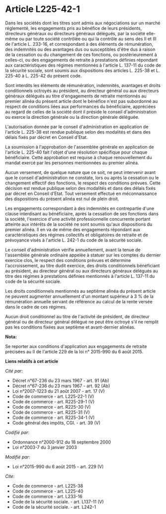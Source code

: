 # Article L225-42-1

Dans les sociétés dont les titres sont admis aux négociations sur un marché réglementé, les engagements pris au bénéfice de
leurs présidents, directeurs généraux ou directeurs généraux délégués, par la société elle-même ou par toute société
contrôlée ou qui la contrôle au sens des II et III de l'article L. 233-16, et correspondant à des éléments de rémunération,
des indemnités ou des avantages dus ou susceptibles d'être dus à raison de la cessation ou du changement de ces fonctions, ou
postérieurement à celles-ci, ou des engagements de retraite à prestations définies répondant aux caractéristiques des régimes
mentionnés à l'article L. 137-11 du code de la sécurité sociale, sont soumis aux dispositions des articles L. 225-38 et L.
225-40 à L. 225-42 du présent code. 

Sont interdits les éléments de rémunération, indemnités, avantages et droits conditionnels octroyés au président, au
directeur général ou aux directeurs généraux délégués au titre d'engagements de retraite mentionnés au premier alinéa du
présent article dont le bénéfice n'est pas subordonné au respect de conditions liées aux performances du bénéficiaire,
appréciées au regard de celles de la société dont il préside le conseil d'administration ou exerce la direction générale ou
la direction générale déléguée. 

L'autorisation donnée par le conseil d'administration en application de l'article L. 225-38 est rendue publique selon des
modalités et dans des délais fixés par décret en Conseil d'Etat. 

La soumission à l'approbation de l'assemblée générale en application de l'article L. 225-40 fait l'objet d'une résolution
spécifique pour chaque bénéficiaire. Cette approbation est requise à chaque renouvellement du mandat exercé par les personnes
mentionnées au premier alinéa. 

Aucun versement, de quelque nature que ce soit, ne peut intervenir avant que le conseil d'administration ne constate, lors ou
après la cessation ou le changement effectif des fonctions, le respect des conditions prévues. Cette décision est rendue
publique selon des modalités et dans des délais fixés par décret en Conseil d'Etat. Tout versement effectué en méconnaissance
des dispositions du présent alinéa est nul de plein droit. 

Les engagements correspondant à des indemnités en contrepartie d'une clause interdisant au bénéficiaire, après la cessation
de ses fonctions dans la société, l'exercice d'une activité professionnelle concurrente portant atteinte aux intérêts de la
société ne sont soumis qu'aux dispositions du premier alinéa. Il en va de même des engagements répondant aux caractéristiques
des régimes collectifs et obligatoires de retraite et de prévoyance visés à l'article L. 242-1 du code de la sécurité
sociale. 

Le conseil d'administration vérifie annuellement, avant la tenue de l'assemblée générale ordinaire appelée à statuer sur les
comptes du dernier exercice clos, le respect des conditions prévues et détermine l'accroissement, au titre dudit exercice,
des droits conditionnels bénéficiant au président, au directeur général ou aux directeurs généraux délégués au titre des
régimes à prestations définies mentionnés à l'article L. 137-11 du code de la sécurité sociale. 

Les droits conditionnels mentionnés au septième alinéa du présent article ne peuvent augmenter annuellement d'un montant
supérieur à 3 % de la rémunération annuelle servant de référence au calcul de la rente versée dans le cadre de ces régimes. 

Aucun droit conditionnel au titre de l'activité de président, de directeur général ou de directeur général délégué ne peut
être octroyé s'il ne remplit pas les conditions fixées aux septième et avant-dernier alinéas.

**Nota:**

Se reporter aux conditions d'application aux engagements de retraite précisées au II de l'article 229 de la loi n° 2015-990
du 6 août 2015.

**Liens relatifs à cet article**

_Cité par_:

  - Décret n°67-236 du 23 mars 1967 - art. 91 (Ab)
  - Décret n°67-236 du 23 mars 1967 - art. 92 (Ab)
  - Loi n°2007-1223 du 21 août 2007 - art. 17 (V)
  - Code de commerce - art. L225-22-1 (V)
  - Code de commerce - art. R225-29-1 (V)
  - Code de commerce - art. R225-30 (V)
  - Code de commerce - art. R225-31 (V)
  - Code de commerce - art. R225-34-1 (V)
  - Code général des impôts, CGI. - art. 39 (V)

_Codifié par_:

  - Ordonnance n°2000-912 du 18 septembre 2000
  - Loi n°2003-7 du 3 janvier 2003

_Modifié par_:

  - Loi n°2015-990 du 6 août 2015 - art. 229 (V)

_Cite_:

  - Code de commerce - art. L225-38
  - Code de commerce - art. L225-40
  - Code de commerce - art. L233-16
  - Code de la sécurité sociale. - art. L137-11 (V)
  - Code de la sécurité sociale. - art. L242-1
